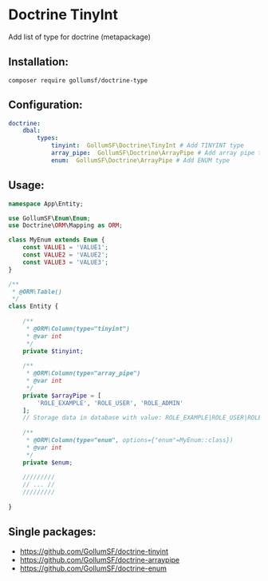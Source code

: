 # Doctrine TinyInt

Add list of type for doctrine (metapackage)

## Installation:

```shell
composer require gollumsf/doctrine-type
```

## Configuration:

```yaml
doctrine:
    dbal:
        types:
            tinyint:  GollumSF\Doctrine\TinyInt # Add TINYINT type
            array_pipe:  GollumSF\Doctrine\ArrayPipe # Add array pipe transformer [ 'VAL1', 'VAL2' ] => 'VAL1|VAL2'
            enum:  GollumSF\Doctrine\ArrayPipe # Add ENUM type
```

## Usage:


```php
namespace App\Entity;

use GollumSF\Enum\Enum;
use Doctrine\ORM\Mapping as ORM;

class MyEnum extends Enum {
	const VALUE1 = 'VALUE1';
	const VALUE2 = 'VALUE2';
	const VALUE3 = 'VALUE3';
}

/**
 * @ORM\Table()
 */
class Entity {
	
	/**
	 * @ORM\Column(type="tinyint")
	 * @var int
	 */
	private $tinyint;
	
	/**
	 * @ORM\Column(type="array_pipe")
	 * @var int
	 */
	private $arrayPipe = [
		'ROLE_EXAMPLE', 'ROLE_USER', 'ROLE_ADMIN'
	];
	// Storage data in database with value: ROLE_EXAMPLE|ROLE_USER|ROLE_ADMIN
	
	/**
	 * @ORM\Column(type="enum", options={"enum"=MyEnum::class})
	 * @var int
	 */
	private $enum;
	
	/////////
	// ... //
	/////////
	
}
```

## Single packages:

 - https://github.com/GollumSF/doctrine-tinyint
 - https://github.com/GollumSF/doctrine-arraypipe
 - https://github.com/GollumSF/doctrine-enum